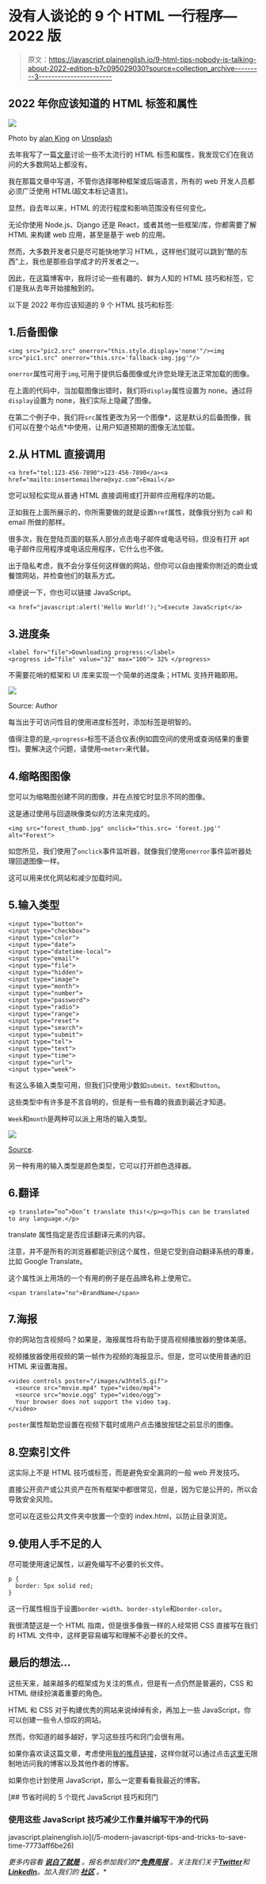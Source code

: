# 没有人谈论的 9 个 HTML 一行程序— 2022 版

> 原文：<https://javascript.plainenglish.io/9-html-tips-nobody-is-talking-about-2022-edition-b7c095029030?source=collection_archive---------3----------------------->

## 2022 年你应该知道的 HTML 标签和属性

![](img/44f1618df465e353cb7c440254836c9d.png)

Photo by [alan King](https://unsplash.com/@alanking?utm_source=medium&utm_medium=referral) on [Unsplash](https://unsplash.com?utm_source=medium&utm_medium=referral)

去年我写了一篇[文章](/5-html-tricks-nobody-is-talking-about-a0480104fe19)讨论一些不太流行的 HTML 标签和属性，我发现它们在我访问的大多数网站上都没有。

我在那篇文章中写道，不管你选择哪种框架或后端语言，所有的 web 开发人员都必须广泛使用 HTML(超文本标记语言)。

显然，自去年以来，HTML 的流行程度和影响范围没有任何变化。

无论你使用 Node.js、Django 还是 React，或者其他一些框架/库，你都需要了解 HTML 来构建 web 应用，甚至是基于 web 的应用。

然而，大多数开发者只是尽可能快地学习 HTML，这样他们就可以跳到“酷的东西”上，我也是那些自学成才的开发者之一。

因此，在这篇博客中，我将讨论一些有趣的、鲜为人知的 HTML 技巧和标签，它们是我从去年开始接触到的。

以下是 2022 年你应该知道的 9 个 HTML 技巧和标签:

## 1.后备图像

```
<img src="pic2.src" onerror="this.style.display='none'"/><img src="pic1.src" onerror="this.src='fallback-img.jpg'"/>
```

`onerror`属性可用于`img`,可用于提供后备图像或允许您处理无法正常加载的图像。

在上面的代码中，当加载图像出错时，我们将`display`属性设置为 none。通过将`display`设置为 none，我们实际上隐藏了图像。

在第二个例子中，我们将`src`属性更改为另一个图像*，这是默认的后备图像，我们可以在整个站点*中使用，让用户知道预期的图像无法加载。

## 2.从 HTML 直接调用

```
<a href="tel:123-456-7890">123-456-7890</a><a href="mailto:insertemailhere@xyz.com">Email</a>
```

您可以轻松实现从普通 HTML 直接调用或打开邮件应用程序的功能。

正如我在上面所展示的，你所需要做的就是设置`href`属性，就像我分别为 call 和 email 所做的那样。

很多次，我在登陆页面的联系人部分点击电子邮件或电话号码，但没有打开 apt 电子邮件应用程序或电话应用程序，它什么也不做。

出于隐私考虑，我不会分享任何这样做的网站，但你可以自由搜索你附近的商业或餐馆网站，并检查他们的联系方式。

顺便说一下，你也可以链接 JavaScript。

```
<a href="javascript:alert('Hello World!');">Execute JavaScript</a>
```

## 3.进度条

```
<label for="file">Downloading progress:</label>
<progress id="file" value="32" max="100"> 32% </progress>
```

不需要花哨的框架和 UI 库来实现一个简单的进度条；HTML 支持开箱即用。

![](img/310e66d5632550f6906f4a6e5068a7f6.png)

Source: Author

每当出于可访问性目的使用进度标签时，添加标签是明智的。

值得注意的是,`<progress>`标签不适合仪表(例如圆空间的使用或查询结果的重要性)。要解决这个问题，请使用`<meter>`来代替。

## 4.缩略图图像

您可以为缩略图创建不同的图像，并在点按它时显示不同的图像。

这是通过使用与回退映像类似的方法来完成的。

```
<img src="forest_thumb.jpg" onclick="this.src= 'forest.jpg'" alt="Forest">
```

如您所见，我们使用了`onclick`事件监听器，就像我们使用`onerror`事件监听器处理回退图像一样。

这可以用来优化网站和减少加载时间。

## 5.输入类型

```
<input type="button"> 
<input type="checkbox"> 
<input type="color"> 
<input type="date"> 
<input type="datetime-local"> 
<input type="email"> 
<input type="file"> 
<input type="hidden"> 
<input type="image"> 
<input type="month"> 
<input type="number"> 
<input type="password"> 
<input type="radio"> 
<input type="range"> 
<input type="reset"> 
<input type="search"> 
<input type="submit"> 
<input type="tel"> 
<input type="text"> 
<input type="time"> 
<input type="url"> 
<input type="week">
```

有这么多输入类型可用，但我们只使用少数如`submit`、`text`和`button`。

这些类型中有许多是不言自明的，但是有一些有趣的我直到最近才知道。

`Week`和`month`是两种可以派上用场的输入类型。

![](img/211eb66768875ec45b3d1d8bbdd3e049.png)

[Source](https://www.w3schools.com/html/tryit.asp?filename=tryhtml_input_month).

另一种有用的输入类型是颜色类型，它可以打开颜色选择器。

## 6.翻译

```
<p translate=”no”>Don’t translate this!</p><p>This can be translated to any language.</p>
```

translate 属性指定是否应该翻译元素的内容。

注意，并不是所有的浏览器都能识别这个属性，但是它受到自动翻译系统的尊重，比如 Google Translate。

这个属性派上用场的一个有用的例子是在品牌名称上使用它。

```
<span translate="no">BrandName</span>
```

## 7.海报

你的网站包含视频吗？如果是，海报属性将有助于提高视频播放器的整体美感。

视频播放器使用视频的第一帧作为视频的海报显示。但是，您可以使用普通的旧 HTML 来设置海报。

```
<video controls poster="/images/w3html5.gif">
  <source src="movie.mp4" type="video/mp4">
  <source src="movie.ogg" type="video/ogg">
  Your browser does not support the video tag.
</video>
```

`poster`属性帮助您设置在视频下载时或用户点击播放按钮之前显示的图像。

## 8.空索引文件

这实际上不是 HTML 技巧或标签，而是避免安全漏洞的一般 web 开发技巧。

直接公开资产或公共资产在所有框架中都很常见，但是，因为它是公开的，所以会导致安全风险。

您可以在这些公共文件夹中放置一个空的 index.html，以防止目录浏览。

## 9.使用人手不足的人

尽可能使用速记属性，以避免编写不必要的长文件。

```
p {
  border: 5px solid red;
}
```

这一行属性相当于设置`border-width`、`border-style`和`border-color`。

我很清楚这是一个 HTML 指南，但是很多像我一样的人经常把 CSS 直接写在我们的 HTML 文件中，这样更容易编写和理解不必要长的文件。

## 最后的想法…

这些天来，越来越多的框架成为关注的焦点，但是有一点仍然是普遍的，CSS 和 HTML 继续扮演着重要的角色。

HTML 和 CSS 对于构建优秀的网站来说绰绰有余，再加上一些 JavaScript，你可以创建一些令人惊叹的网站。

然而，你知道的越多越好，学习这些技巧和窍门会很有用。

如果你喜欢读这篇文章，考虑使用[我的推荐链接](https://medium.com/@anuragkanoria/membership)，这样你就可以通过点击[这里](https://medium.com/@anuragkanoria/membership)无限制地访问我的博客以及其他作者的博客。

如果你也计划使用 JavaScript，那么一定要看看我最近的博客。

[](/5-modern-javascript-tips-and-tricks-to-save-time-7773aff6be26) [## 节省时间的 5 个现代 JavaScript 技巧和窍门

### 使用这些 JavaScript 技巧减少工作量并编写干净的代码

javascript.plainenglish.io](/5-modern-javascript-tips-and-tricks-to-save-time-7773aff6be26) 

*更多内容看* [***说白了就是***](https://plainenglish.io/) *。报名参加我们的**[***免费周报***](http://newsletter.plainenglish.io/) *。关注我们关于*[***Twitter***](https://twitter.com/inPlainEngHQ)*和*[***LinkedIn***](https://www.linkedin.com/company/inplainenglish/)*。加入我们的* [***社区***](https://discord.gg/GtDtUAvyhW) *。**